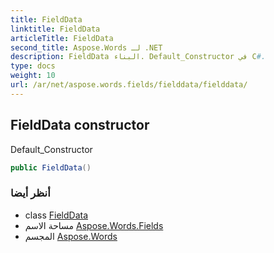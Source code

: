 ```yaml
---
title: FieldData
linktitle: FieldData
articleTitle: FieldData
second_title: Aspose.Words لـ .NET
description: FieldData البناء. Default_Constructor في C#.
type: docs
weight: 10
url: /ar/net/aspose.words.fields/fielddata/fielddata/
---
```

## FieldData constructor

Default_Constructor

```csharp
public FieldData()
```

### أنظر أيضا

* class [FieldData](../)
* مساحة الاسم [Aspose.Words.Fields](../../../aspose.words.fields/)
* المجسم [Aspose.Words](../../../)

